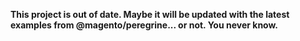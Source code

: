 **This project is out of date. Maybe it will be updated with the latest examples from @magento/peregrine... or not. You never know.**

